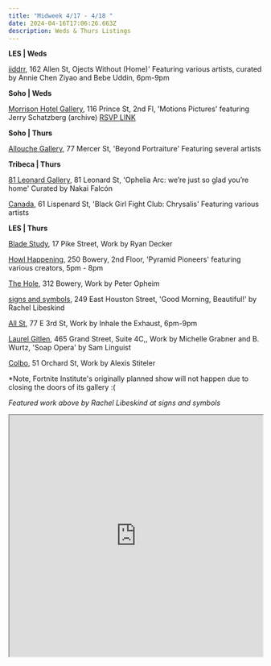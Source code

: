 ```yaml
---
title: "Midweek 4/17 - 4/18 "
date: 2024-04-16T17:06:26.663Z
description: Weds & Thurs Listings
---
```

**L﻿ES | Weds**

[iiddrr](https://iidrr.com/), 162 Allen St, Ojects Without (Home)' Featuring various artists, curated by Annie Chen Ziyao and Bebe Uddin, 6pm-9pm

**S﻿oho | Weds**

[Morrison Hotel Gallery](https://morrisonhotelgallery.com/), 116 Prince St, 2nd Fl, 'Motions Pictures' featuring Jerry Schatzberg (archive) [RSVP LINK](https://morrisonhotelgallery.com/pages/rsvp-to-motion-pictures-the-jerry-schatzberg-archive-nyc)

**S﻿oho | Thurs**

[Allouche Gallery](https://www.allouchegallery.com/exhibition/beyond-portraiture/), 77 Mercer St, 'Beyond Portraiture' Featuring several artists

**T﻿ribeca | Thurs**

[81 Leonard Gallery](https://81leonardgallery.com/ophelia_arc_were_just_so_glad_youre_home/), 81 Leonard St, 'Ophelia Arc: we’re just so glad you’re home' Curated by Nakai Falcón

[Canada](https://www.canadanewyork.com/exhibitions/2024/black-girl-fight-club-chrysalis/), 61 Lispenard St, 'Black Girl Fight Club: Chrysalis' Featuring various artists

**L﻿ES | Thurs**

[Blade Study](https://www.bladestudy.net/exhibitions), 17 Pike Street, Work by Ryan Decker

[Howl Happening](https://www.howlarts.org/event/pyramid-pioneers/), 250 Bowery, 2nd Floor, 'Pyramid Pioneers' featuring various creators, 5pm - 8pm

[T﻿he Hole](http://theholenyc.com/), 312 Bowery, Work by Peter Opheim

[signs and symbols](https://www.signsandsymbols.art/exhibitions/good-morning-beautiful), 249 East Houston Street, 'Good Morning, Beautiful!' by Rachel Libeskind

[All St](https://allstnyc.com/), 77 E 3rd St, Work by Inhale the Exhaust, 6pm-9pm

[Laurel Gitlen](https://www.laurelgitlen.com/), 465 Grand Street, Suite 4C,, Work by Michelle Grabner and B. Wurtz, 'Soap Opera' by Sam Linguist

[Colbo](https://www.instagram.com/colbo.nyc), 51 Orchard St, Work by Alexis Stiteler

\*N﻿ote, Fortnite Institute's originally planned show will not happen due to closing the doors of its gallery :(

*F﻿eatured work above by Rachel Libeskind at signs and symbols*

<iframe src="https://www.google.com/maps/d/u/1/embed?mid=1wHmsixW9bFImtmemJpr6m7SOkngHZ4I&ehbc=2E312F" width="100%" height="480"></iframe>
